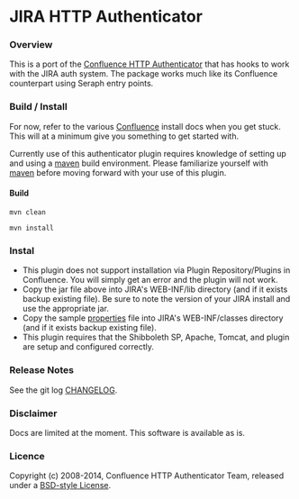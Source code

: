 JIRA HTTP Authenticator
=====

### Overview

This is a port of the [Confluence HTTP Authenticator](https://github.com/chauth/confluence_http_authenticator ) that has hooks to work with the JIRA auth system. The package works much like its Confluence counterpart using Seraph entry points.  

### Build / Install

For now, refer to the various [Confluence](https://github.com/chauth/confluence_http_authenticator) install docs when you get stuck. This will at a minimum give you something to get started with.

Currently use of this authenticator plugin requires knowledge of setting up and using a [maven](http://maven.apache.org) build environment. Please familiarize yourself with [maven](http://maven.apache.org) before moving forward with your use of this plugin. 

#### Build

```
mvn clean

mvn install

```

### Instal

* This plugin does not support installation via Plugin Repository/Plugins in Confluence. You will simply get an error and the plugin will not work.
* Copy the jar file above into JIRA's WEB-INF/lib directory (and if it exists backup existing file). Be sure to note the version of your JIRA install and use the appropriate jar. 
* Copy the sample [properties][config] file into JIRA's WEB-INF/classes directory (and if it exists backup existing file).
* This plugin requires that the Shibboleth SP, Apache, Tomcat, and plugin are setup and configured correctly. 

### Release Notes

See the git log [CHANGELOG][changelog].

### Disclaimer

Docs are limited at the moment. 
This software is available as is. 

### Licence

Copyright (c) 2008-2014, Confluence HTTP Authenticator Team, released under a [BSD-style License][lic].

[changelog]: http://github.com/chauth/jira_http_authenticator/blob/master/CHANGELOG.md
[confluence]: http://github.com/chauth/confluence_http_authenticator/
[lic]: http://github.com/chuath/jira_http_authenticator/blob/master/LICENSE
[config]: http://github.com/chauth/jira_http_authenticator/master/conf/

